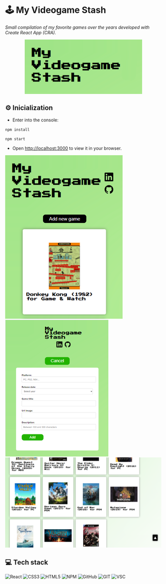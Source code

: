 # 🕹 My Videogame Stash 

_Small compilation of my favorite games over the years developed with Create React App (CRA)._
<div align="center">
    <img src="public/GS0.png" />
</div>

## ⚙ Inicialization
- Enter into the console:
```
npm install
```
 
```
npm start
```

- Open [http://localhost:3000](http://localhost:3000) to view it in your browser.

![Image 1: Screen with title and links to socials, button to add a new game and visualization of the first card of the games.](public/GS1.png)
![Image 2: Screen with the form to add new games.](public/GS2.png)
![Image 3: Screen with various card games](public/GS3.png)

## 💻 Tech stack
![React](https://img.shields.io/badge/react-%2320232a.svg?style=for-the-badge&logo=react&logoColor=%2361DAFB)
![CSS3](https://img.shields.io/badge/css3-%231572B6.svg?style=for-the-badge&logo=css3&logoColor=white)
![HTML5](https://img.shields.io/badge/html5-%23E34F26.svg?style=for-the-badge&logo=html5&logoColor=white)
![NPM](https://img.shields.io/badge/NPM-%23CB3837.svg?style=for-the-badge&logo=npm&logoColor=white)
![GitHub](https://img.shields.io/badge/GitHub-100000?style=for-the-badge&logo=github&logoColor=white)
![GIT](https://img.shields.io/badge/GIT-E44C30?style=for-the-badge&logo=git&logoColor=white)
![VSC](https://img.shields.io/badge/Visual_Studio_Code-0078D4?style=for-the-badge&logo=visual%20studio%20code&logoColor=white)
